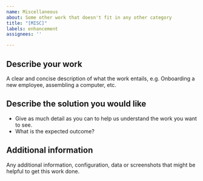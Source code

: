 ```yaml
---
name: Miscellaneous
about: Some other work that doesn't fit in any other category 
title: "[MISC]"
labels: enhancement
assignees: ''

---
```


## Describe your work
A clear and concise description of what the work entails, e.g. Onboarding a new employee, assembling a computer, etc.

## Describe the solution you would like
- Give as much detail as you can to help us understand the work you want to see.
- What is the expected outcome?

## Additional information
Any additional information, configuration, data or screenshots that might be helpful to get this work done.
